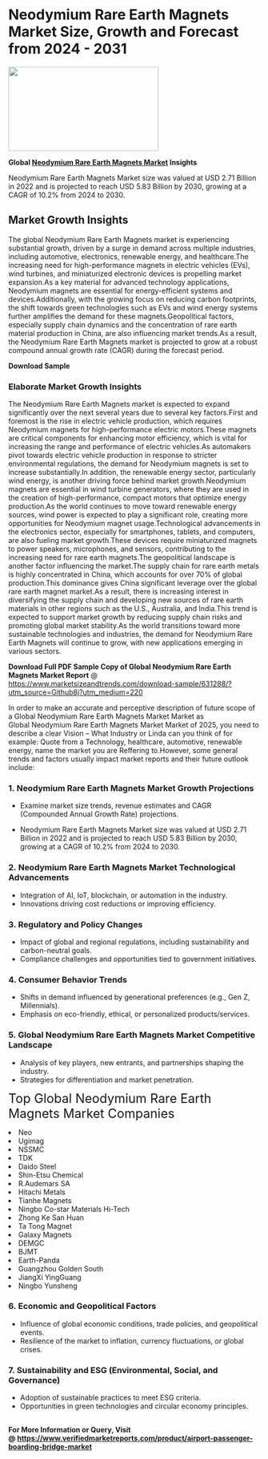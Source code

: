 <H1>Neodymium Rare Earth Magnets Market Size, Growth and Forecast from 2024 - 2031</H1><img class="aligncenter size-medium wp-image-584254" src="https://thirdeyenews.in/wp-content/uploads/2024/09/Global-Market-Research-300x168.jpeg" alt="" width="300" height="168" /><p><strong>Global&nbsp;<a href="https://www.marketsizeandtrends.com/download-sample/631288/?utm_source=Github8j?utm_medium=220">Neodymium Rare Earth Magnets Market</a> Insights</strong></p><p>Neodymium Rare Earth Magnets Market size was valued at USD 2.71 Billion in 2022 and is projected to reach USD 5.83 Billion by 2030, growing at a CAGR of 10.2% from 2024 to 2030.</p><p><h2>Market Growth Insights</h2> The global Neodymium Rare Earth Magnets market is experiencing substantial growth, driven by a surge in demand across multiple industries, including automotive, electronics, renewable energy, and healthcare.The increasing need for high-performance magnets in electric vehicles (EVs), wind turbines, and miniaturized electronic devices is propelling market expansion.As a key material for advanced technology applications, Neodymium magnets are essential for energy-efficient systems and devices.Additionally, with the growing focus on reducing carbon footprints, the shift towards green technologies such as EVs and wind energy systems further amplifies the demand for these magnets.Geopolitical factors, especially supply chain dynamics and the concentration of rare earth material production in China, are also influencing market trends.As a result, the Neodymium Rare Earth Magnets market is projected to grow at a robust compound annual growth rate (CAGR) during the forecast period.<p><strong>Download Sample</strong></p> <h3>Elaborate Market Growth Insights</h3> The Neodymium Rare Earth Magnets market is expected to expand significantly over the next several years due to several key factors.First and foremost is the rise in electric vehicle production, which requires Neodymium magnets for high-performance electric motors.These magnets are critical components for enhancing motor efficiency, which is vital for increasing the range and performance of electric vehicles.As automakers pivot towards electric vehicle production in response to stricter environmental regulations, the demand for Neodymium magnets is set to increase substantially.In addition, the renewable energy sector, particularly wind energy, is another driving force behind market growth.Neodymium magnets are essential in wind turbine generators, where they are used in the creation of high-performance, compact motors that optimize energy production.As the world continues to move toward renewable energy sources, wind power is expected to play a significant role, creating more opportunities for Neodymium magnet usage.Technological advancements in the electronics sector, especially for smartphones, tablets, and computers, are also fueling market growth.These devices require miniaturized magnets to power speakers, microphones, and sensors, contributing to the increasing need for rare earth magnets.The geopolitical landscape is another factor influencing the market.The supply chain for rare earth metals is highly concentrated in China, which accounts for over 70% of global production.This dominance gives China significant leverage over the global rare earth magnet market.As a result, there is increasing interest in diversifying the supply chain and developing new sources of rare earth materials in other regions such as the U.S., Australia, and India.This trend is expected to support market growth by reducing supply chain risks and promoting global market stability.As the world transitions toward more sustainable technologies and industries, the demand for Neodymium Rare Earth Magnets will continue to grow, with new applications emerging in various sectors.<p><span class=""><strong>Download Full PDF Sample Copy of Global Neodymium Rare Earth Magnets Market Report</strong> @ <a href="https://www.marketsizeandtrends.com/download-sample/631288/?utm_source=Github8j?utm_medium=220" target="_blank">https://www.marketsizeandtrends.com/download-sample/631288/?utm_source=Github8j?utm_medium=220</a></span></p><p>In order to make an accurate and perceptive description of future scope of a Global&nbsp;Neodymium Rare Earth Magnets Market Market as Global&nbsp;Neodymium Rare Earth Magnets Market Market of 2025, you need to describe a clear Vision &ndash; What Industry or Linda can you think of for example: Quote from a Technology, healthcare, automotive, renewable energy, name the market you are Reffering to.However, some general trends and factors usually impact market reports and their future outlook include:</p><h3>1.&nbsp;<strong>Neodymium Rare Earth Magnets Market Growth Projections</strong></h3><ul><li>Examine market size trends, revenue estimates and CAGR (Compounded Annual Growth Rate) projections.</li><li><p>Neodymium Rare Earth Magnets Market size was valued at USD 2.71 Billion in 2022 and is projected to reach USD 5.83 Billion by 2030, growing at a CAGR of 10.2% from 2024 to 2030.</p></li></ul><h3>2.&nbsp;<strong>Neodymium Rare Earth Magnets Market Technological Advancements</strong></h3><ul><li>Integration of AI, IoT, blockchain, or automation in the industry.</li><li>Innovations driving cost reductions or improving efficiency.</li></ul><h3>3.&nbsp;<strong>Regulatory and Policy Changes</strong></h3><ul><li>Impact of global and regional regulations, including sustainability and carbon-neutral goals.</li><li>Compliance challenges and opportunities tied to government initiatives.</li></ul><h3>4.&nbsp;<strong>Consumer Behavior Trends</strong></h3><ul><li>Shifts in demand influenced by generational preferences (e.g., Gen Z, Millennials).</li><li>Emphasis on eco-friendly, ethical, or personalized products/services.</li></ul><h3>5.&nbsp;<strong>Global Neodymium Rare Earth Magnets Market Competitive Landscape</strong></h3><ul><li>Analysis of key players, new entrants, and partnerships shaping the industry.</li><li>Strategies for differentiation and market penetration.</li></ul><p data-pm-slice="1 1 []"><span style="color: inherit; font-family: inherit; font-size: 25px;">Top Global Neodymium Rare Earth Magnets Market Companies</span></p><div class="" data-test-id=""><p><li>Neo</li><li> Ugimag</li><li> NSSMC</li><li> TDK</li><li> Daido Steel</li><li> Shin-Etsu Chemical</li><li> R.Audemars SA</li><li> Hitachi Metals</li><li> Tianhe Magnets</li><li> Ningbo Co-star Materials Hi-Tech</li><li> Zhong Ke San Huan</li><li> Ta Tong Magnet</li><li> Galaxy Magnets</li><li> DEMGC</li><li> BJMT</li><li> Earth-Panda</li><li> Guangzhou Golden South</li><li> JiangXi YingGuang</li><li> Ningbo Yunsheng</li></p></div><h3>6.&nbsp;<strong>Economic and Geopolitical Factors</strong></h3><ul><li>Influence of global economic conditions, trade policies, and geopolitical events.</li><li>Resilience of the market to inflation, currency fluctuations, or global crises.</li></ul><h3>7.&nbsp;<strong>Sustainability and ESG (Environmental, Social, and Governance)</strong></h3><ul><li>Adoption of sustainable practices to meet ESG criteria.</li><li>Opportunities in green technologies and circular economy principles.</li></ul><h2><strong style="font-size: 14px;">For More Information or Query, Visit @&nbsp;</strong><a style="background-color: #ffffff; font-size: 14px;" href="https://www.marketsizeandtrends.com/report/neodymium-rare-earth-magnets-market/" target="_blank">https://www.verifiedmarketreports.com/product/airport-passenger-boarding-bridge-market</a></h2>
